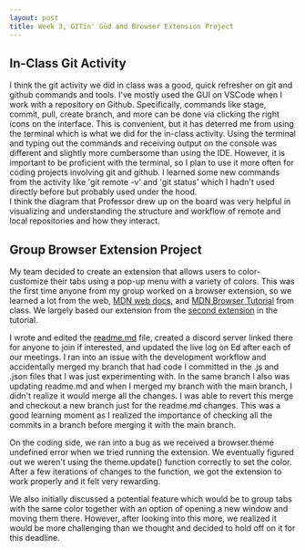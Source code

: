 ```yaml
---
layout: post
title: Week 3, GITin' Güd and Browser Extension Project
---
```

## In-Class Git Activity 

I think the git activity we did in class was a good, quick refresher on git and github commands and tools. I've mostly used the GUI on VSCode when I work with a repository on Github. Specifically, commands like stage, commit, pull, create branch, and more can be done via clicking the right icons on the interface. This is convenient, but it has deterred me from using the terminal which is what we did for the in-class activity. Using the terminal and typing out the commands and receiving output on the console was different and slightly more cumbersome than using the IDE. However, it is important to be proficient with the terminal, so I plan to use it more often for coding projects involving git and github. 
I learned some new commands from the activity like 'git remote -v' and 'git status' which I hadn't used directly before but probably used under the hood.  
I think the diagram that Professor drew up on the board was very helpful in visualizing and understanding the structure and workflow of remote and local repositories and how they interact. 

<!--
I included a picture ![here](/Users/riyasingh/Desktop/git_ossd/rs1dev-weekly-1/images/git_diagram.png) for easy reference.
*Diagram courtesy of [Professor Joanna Klukowska](https://github.com/joannakl)*
-->

## Group Browser Extension Project 

My team decided to create an extension that allows users to color-customize their tabs using a pop-up menu with a variety of colors. 
This was the first time anyone from my group worked on a browser extension, so we learned a lot from the web, [MDN web docs](https://developer.mozilla.org/en-US/), and [MDN Browser Tutorial](https://developer.mozilla.org/en-US/docs/Mozilla/Add-ons/WebExtensions) from class. We largely based our extension from the [second extension](https://developer.mozilla.org/en-US/docs/Mozilla/Add-ons/WebExtensions/Your_second_WebExtension) in the tutorial. 

I wrote and edited the [readme.md](https://github.com/ossd-s23/TabColor/blob/main/README.md) file, created a discord server linked there for anyone to join if interested, and updated the live log on Ed after each of our meetings. 
I ran into an issue with the development workflow and accidentally merged my branch that had code I committed in the .js and .json files that I was just experimenting with. In the same branch I also was updating readme.md and when I merged my branch with the main branch, I didn't realize it would merge all the changes. I was able to revert this merge and checkout a new branch just for the readme.md changes. This was a good learning moment as I realized the importance of checking all the commits in a branch before merging it with the main branch.

On the coding side, we ran into a bug as we received a browser.theme undefined error when we tried running the extension. We eventually figured out we weren't using the theme.update() function correctly to set the color. After a few iterations of changes to the function, we got the extension to work properly and it felt very rewarding. 

We also initially discussed a potential feature which would be to group tabs with the same color together with an option of opening a new window and moving them there. However, after looking into this more, we realized it would be more challenging than we thought and decided to hold off on it for this deadline. 
